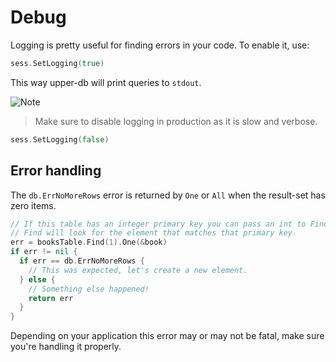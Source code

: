 # Debug

Logging is pretty useful for finding errors in your code. To enable it, use:

```go
sess.SetLogging(true)
```

This way upper-db will print queries to `stdout`. 

![Note](https://github.com/LizGoro90/db-tour/tree/master/static/img)
> Make sure to disable logging in production as it is slow and verbose. 

```go
sess.SetLogging(false)
```

## Error handling

The `db.ErrNoMoreRows` error is returned by `One` or `All` when the result-set
has zero items.

```go
// If this table has an integer primary key you can pass an int to Find and
// Find will look for the element that matches that primary key.
err = booksTable.Find(1).One(&book)
if err != nil {
  if err == db.ErrNoMoreRows {
    // This was expected, let's create a new element.
  } else {
    // Something else happened!
    return err
  }
}
```

Depending on your application this error may or may not be fatal, make sure
you're handling it properly.
